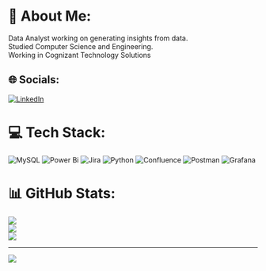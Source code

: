 # 💫 About Me:
Data Analyst working on generating insights from data.<br>Studied Computer Science and Engineering.<br>Working in Cognizant Technology Solutions


## 🌐 Socials:
[![LinkedIn](https://img.shields.io/badge/LinkedIn-%230077B5.svg?logo=linkedin&logoColor=white)](https://linkedin.com/in/https://www.linkedin.com/in/devina-negi-3a620917a/) 

# 💻 Tech Stack:
![MySQL](https://img.shields.io/badge/mysql-4479A1.svg?style=flat-square&logo=mysql&logoColor=white) ![Power Bi](https://img.shields.io/badge/power_bi-F2C811?style=flat-square&logo=powerbi&logoColor=black) ![Jira](https://img.shields.io/badge/jira-%230A0FFF.svg?style=flat-square&logo=jira&logoColor=white) ![Python](https://img.shields.io/badge/python-3670A0?style=flat-square&logo=python&logoColor=ffdd54) ![Confluence](https://img.shields.io/badge/confluence-%23172BF4.svg?style=flat-square&logo=confluence&logoColor=white) ![Postman](https://img.shields.io/badge/Postman-FF6C37?style=flat-square&logo=postman&logoColor=white) ![Grafana](https://img.shields.io/badge/grafana-%23F46800.svg?style=flat-square&logo=grafana&logoColor=white)
# 📊 GitHub Stats:
![](https://github-readme-stats.vercel.app/api?username=devinanegi&theme=buefy&hide_border=false&include_all_commits=false&count_private=false)<br/>
![](https://github-readme-streak-stats.herokuapp.com/?user=devinanegi&theme=buefy&hide_border=false)<br/>
![](https://github-readme-stats.vercel.app/api/top-langs/?username=devinanegi&theme=buefy&hide_border=false&include_all_commits=false&count_private=false&layout=compact)

---
[![](https://visitcount.itsvg.in/api?id=devinanegi&icon=0&color=0)](https://visitcount.itsvg.in)

<!-- Proudly created with GPRM ( https://gprm.itsvg.in ) -->
